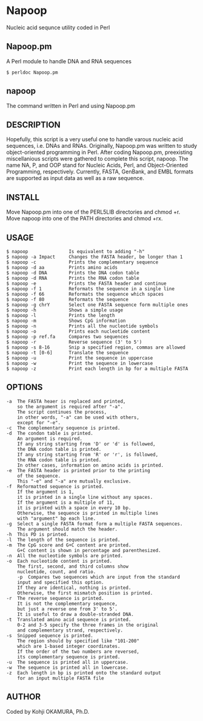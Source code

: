 # Napoop
Nucleic acid sequnce utility coded in Perl

## Napoop.pm
A Perl module to handle DNA and RNA sequences

    $ perldoc Napoop.pm

## napoop
The command written in Perl and using Napoop.pm

## DESCRIPTION
Hopefully, this script is a very useful one to handle varous nucleic acid sequences, i.e. DNAs and RNAs. Originally, Napoop.pm was written to study object-oriented programming in Perl. After coding Napoop.pm, preexisting miscellanious scripts were gathered to complete this script, napoop. The name NA, P, and OOP stand for Nucleic Acids, Perl, and Object-Oriented Programming, respectively. Currently, FASTA, GenBank, and EMBL formats are supported as input data as well as a raw sequence.

## INSTALL
Move Napoop.pm into one of the PERL5LIB directories and chmod +r.  
Move napoop into one of the PATH directories and chmod +rx.

## USAGE

    $ napoop               Is equivalent to adding "-h"
    $ napoop -a Impact     Changes the FASTA header, be longer than 1
    $ napoop -c            Prints the complementary sequence
    $ napoop -d aa         Prints amino acids
    $ napoop -d DNA        Prints the DNA codon table
    $ napoop -d RNA        Prints the RNA codon table
    $ napoop -e            Prints the FASTA header and continue
    $ napoop -f 1          Reformats the sequence in a single line
    $ napoop -f 66         Reformats the sequence which spaces
    $ napoop -f 80         Reformats the sequence
    $ napoop -g chrY       Select one FASTA sequence form multiple ones
    $ napoop -h            Shows a simple usage
    $ napoop -l            Prints the length
    $ napoop -m            Shows CpG information
    $ napoop -n            Prints all the nucleotide symbols
    $ napoop -o            Prints each nucleotide content
    $ napoop -p ref.fa     Compares two sequences
    $ napoop -r            Reverse sequence (3' to 5')
    $ napoop -s 8-16       Snip a specified region, commas are allowed
    $ napoop -t [0-6]      Translate the sequence
    $ napoop -u            Print the sequence in uppercase
    $ napoop -w            Print the sequence in lowercase
    $ napoop -z            Print each length in bp for a multiple FASTA

## OPTIONS
    -a  The FASTA heaer is replaced and printed,
        so the argument is required after "-a".
        The script continues the process,
        in other words, "-a" can be used with others,
        except for "-e".
    -c  The complementary sequence is printed.
    -d  The condon table is printed.
        An argument is required.
        If any string starting from 'D' or 'd' is followed,
        the DNA codon table is printed.
        If any string starting from 'R' or 'r', is followed,
        the RNA codon table is printed.
        In other cases, information on amino acids is printed.
    -e  The FASTA header is printed prior to the printing
        of the sequence.
        This "-e" and "-a" are mutually exclusive.
    -f  Reformatted sequence is printed.
        If the argument is 1,
        it is printed in a single line without any spaces.
        If the argument is a multiple of 11,
        it is printed with a space in every 10 bp.
        Otherwise, the sequence is printed in multiple lines
        with "argument" bp each line.
    -g  Select a single FASTA format form a multiple FASTA sequences.
        The argument should match the header.
    -h  This PD is printed.
    -l  The length of the sequence is printed.
    -m  The CpG score and G+C content are printed.
        G+C content is shown in percentage and parenthesized.
    -n  All the nucleotide symbols are printed.
    -o  Each nucleotide content is printed.
        The first, second, and third columns show
        nucleotide, count, and ratio.
        -p  Compares two sequences which are input from the standard
        input and specified this option.
        If they are identical, nothing is printed.
        Otherwise, the first mismatch position is printed.
    -r  The reverse sequence is printed.
        It is not the complementary sequence,
        but just a reverse one from 3' to 5'.
        It is useful to draw a double-stranded DNA.
    -t  Translated amino acid sequence is printed.
        0-2 and 3-5 specify the three frames in the original
        and complementary strand, respectively.
    -s  Snipped sequence is printed.
        The region should by specified like "101-200"
        which are 1-based integer coordinates.
        If the order of the two numbers are reversed,
        its complementary sequence is printed.
    -u  The sequence is printed all in uppercase.
    -w  The sequence is printed all in lowercase.
    -z  Each length in bp is printed onto the standard output
        for an input multiple FASTA file

## AUTHOR
Coded by Kohji OKAMURA, Ph.D.
